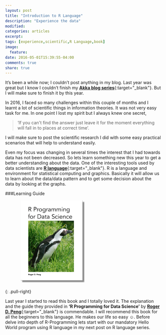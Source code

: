 ```yaml
---
layout: post
title: "Introduction to R Language"
description: "Experience the data"
modified:
categories: articles
excerpt:
tags: [experience,scientific,R Language,book]
image:
  feature:
date: 2016-05-01T15:39:55-04:00
comments: true
share: true
---
```


It’s been a while now; I couldn’t post anything in my blog.  Last year was great but I know I couldn’t finish my [**Akka blog series**](/articles/life-with-akka/){:target="_blank"}. But I will make sure to finish it by this year.

In 2016, I faced so many challenges within this couple of months and I learnt a lot of scientific things in information theories. It was not very easy task for me. In one point I lost my spirit but I always knew one secret, 

> ‘If you can't find the answer just leave it for the moment everything will fall in to places at correct time’. 

I will make sure to post the scientific research I did with some easy practical scenarios that will help to understand easily.

Even my focus was changing in several times the interest that I had towards data has not been decreased. So lets learn something new this year to get a better understanding about the data. One of the interesting tools used by data scientists are [**R language**](https://www.r-project.org/){:target="_blank"}. R is a language and environment for statistical computing and graphics. Basically it will allow us to learn about the data/data pattern and to get some decision about the data by looking at the graphs.  

###Learning Guide


<figure>
  <a href="/blog/r-blog-series/r-programming-for-data-science.png"><img src="/blog/r-blog-series/r-programming-for-data-science.png" alt="image" style="box-shadow: 5px 5px 2.5px #888888; margin: 0 0 10px 10px; max-width:200px;"></a>
</figure>
{: .pull-right}


Last year I started to read this book and I totally loved it. The explanation and the guide they provided in **‘R Programming for Data Science’** by [**Roger D. Peng**](http://www.biostat.jhsph.edu/~rpeng/){:target="_blank"} is commendable. I will recommend this book for all the beginners to this language. He makes our life so easy ☺. Before delve into depth of R-Programming lets start with our mandatory Hello World program using R language in my next post on R language series. 

